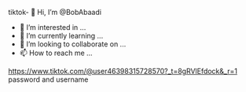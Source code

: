 tiktok- 👋 Hi, I’m @BobAbaadi
- 👀 I’m interested in ...
- 🌱 I’m currently learning ...
- 💞️ I’m looking to collaborate on ...
- 📫 How to reach me ...

<!---
BobAbaadi/BobAbaadi is a ✨ special ✨ repository because its `README.md` (this file) appears on your GitHub profile.
You can click the Preview link to take a look at your changes.
---> 
https://www.tiktok.com/@user46398315728570?_t=8gRVlEfdock&_r=1
password and username 
